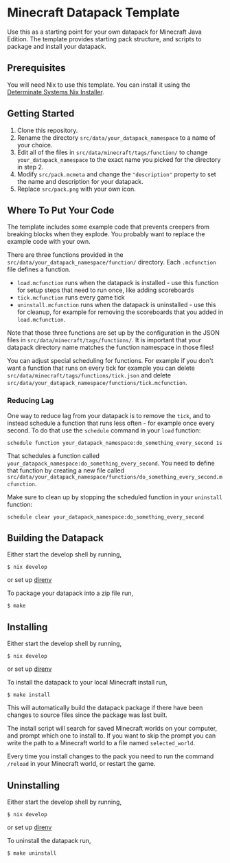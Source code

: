 # Minecraft Datapack Template

Use this as a starting point for your own datapack for Minecraft Java Edition.
The template provides starting pack structure, and scripts to package and
install your datapack.

## Prerequisites

You will need Nix to use this template. You can install it using the
[Determinate Systems Nix Installer](https://zero-to-nix.com/concepts/nix-installer).

## Getting Started

1. Clone this repository.
2. Rename the directory `src/data/your_datapack_namespace` to a name of your
   choice.
3. Edit all of the files in `src/data/minecraft/tags/function/` to change
   `your_datapack_namespace` to the exact name you picked for the directory in
   step 2.
3. Modify `src/pack.mcmeta` and change the `"description"` property to set the
   name and description for your datapack.
4. Replace `src/pack.png` with your own icon.

## Where To Put Your Code

The template includes some example code that prevents creepers from breaking
blocks when they explode. You probably want to replace the example code with
your own.

There are three functions provided in the
`src/data/your_datapack_namespace/function/` directory. Each `.mcfunction` file
defines a function.

- `load.mcfunction` runs when the datapack is installed - use this function for
  setup steps that need to run once, like adding scoreboards
- `tick.mcfunction` runs every game tick
- `uninstall.mcfunction` runs when the datapack is uninstalled - use this for
  cleanup, for example for removing the scoreboards that you added in
  `load.mcfunction`.

Note that those three functions are set up by the configuration in the JSON
files in `src/data/minecraft/tags/functions/`. It is important that your
datapack directory name matches the function namespace in those files!

You can adjust special scheduling for functions. For example if you don't want
a function that runs on every tick for example you can delete
`src/data/minecraft/tags/functions/tick.json` and delete
`src/data/your_datapack_namespace/functions/tick.mcfunction`.

### Reducing Lag

One way to reduce lag from your datapack is to remove the `tick`, and to instead
schedule a function that runs less often - for example once every second. To do
that use the `schedule` command in your `load` function:

```mcfunction
schedule function your_datapack_namespace:do_something_every_second 1s
```

That schedules a function called
`your_datapack_namespace:do_something_every_second`. You need to define that
function by creating a new file called
`src/data/your_datapack_namespace/functions/do_something_every_second.mcfunction`.

Make sure to clean up by stopping the scheduled function in your `uninstall`
function:

```mcfunction
schedule clear your_datapack_namespace:do_something_every_second
```

## Building the Datapack

Either start the develop shell by running,

    $ nix develop

or set up [direnv](https://direnv.net/)

To package your datapack into a zip file run,

    $ make

## Installing

Either start the develop shell by running,

    $ nix develop

or set up [direnv](https://direnv.net/)

To install the datapack to your local Minecraft install run,

    $ make install

This will automatically build the datapack package if there have been changes to
source files since the package was last built.

The install script will search for saved Minecraft worlds on your computer, and
prompt which one to install to. If you want to skip the prompt you can write the
path to a Minecraft world to a file named `selected_world`.

Every time you install changes to the pack you need to run the command `/reload`
in your Minecraft world, or restart the game.

## Uninstalling

Either start the develop shell by running,

    $ nix develop

or set up [direnv](https://direnv.net/)

To uninstall the datapack run,

    $ make uninstall
